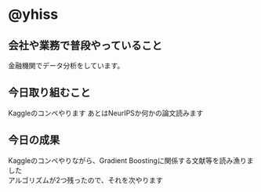# @yhiss

## 会社や業務で普段やっていること

金融機関でデータ分析をしています。  

## 今日取り組むこと

Kaggleのコンペやります
あとはNeurIPSか何かの論文読みます

## 今日の成果

Kaggleのコンペやりながら、Gradient Boostingに関係する文献等を読み漁りました  
アルゴリズムが2つ残ったので、それを次やります
